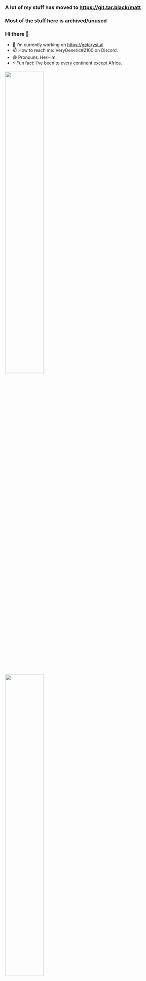 ### A lot of my stuff has moved to https://git.tar.black/matt

### Most of the stuff here is archived/unused

### Hi there 👋
- 🔭 I’m currently working on https://getcryst.al
- 📫 How to reach me: VeryGeneric#2100 on Discord.
- 😄 Pronouns: He/Him
- ⚡ Fun fact: I've been to every continent except Africa.

<img align="center" width="50%" src="https://github-readme-stats.vercel.app/api?username=SomethingGeneric&theme=dark&show_icons=true)">
<img align="center" width="50%" src="https://github-readme-streak-stats.herokuapp.com/?user=SomethingGeneric&theme=dark">
